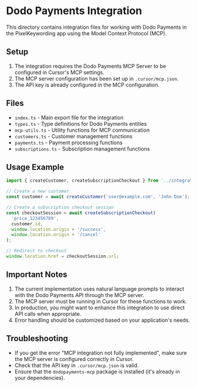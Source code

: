 # Dodo Payments Integration

This directory contains integration files for working with Dodo Payments in the PixelKeywording app using the Model Context Protocol (MCP).

## Setup

1. The integration requires the Dodo Payments MCP Server to be configured in Cursor's MCP settings.
2. The MCP server configuration has been set up in `.cursor/mcp.json`.
3. The API key is already configured in the MCP configuration.

## Files

- `index.ts` - Main export file for the integration
- `types.ts` - Type definitions for Dodo Payments entities
- `mcp-utils.ts` - Utility functions for MCP communication
- `customers.ts` - Customer management functions
- `payments.ts` - Payment processing functions
- `subscriptions.ts` - Subscription management functions

## Usage Example

```typescript
import { createCustomer, createSubscriptionCheckout } from '../integrations/dodo-payments';

// Create a new customer
const customer = await createCustomer('user@example.com', 'John Doe');

// Create a subscription checkout session
const checkoutSession = await createSubscriptionCheckout(
  'price_123456789',
  customer.id,
  window.location.origin + '/success',
  window.location.origin + '/cancel'
);

// Redirect to checkout
window.location.href = checkoutSession.url;
```

## Important Notes

1. The current implementation uses natural language prompts to interact with the Dodo Payments API through the MCP server.
2. The MCP server must be running in Cursor for these functions to work.
3. In production, you might want to enhance this integration to use direct API calls when appropriate.
4. Error handling should be customized based on your application's needs.

## Troubleshooting

- If you get the error "MCP integration not fully implemented", make sure the MCP server is configured correctly in Cursor.
- Check that the API key in `.cursor/mcp.json` is valid.
- Ensure that the `dodopayments-mcp` package is installed (it's already in your dependencies). 
